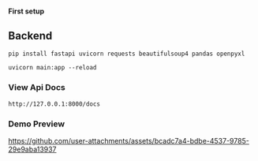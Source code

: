 #### First setup

## Backend

```
pip install fastapi uvicorn requests beautifulsoup4 pandas openpyxl

uvicorn main:app --reload
```

### View Api Docs

```
http://127.0.0.1:8000/docs
```

### Demo Preview

https://github.com/user-attachments/assets/bcadc7a4-bdbe-4537-9785-29e9aba13937

